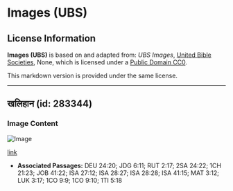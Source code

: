 # Images (UBS)

## License Information

**Images (UBS)** is based on and adapted from: _UBS Images_, [United Bible Societies](https://unitedbiblesocieties.org/), None, which is licensed under a [Public Domain CC0](https://creativecommons.org/public-domain/cc0/).

This markdown version is provided under the same license.



--------------------------------

## खलिहान (id: 283344)

### Image Content

![Image](https://cdn.aquifer.bible/aquifer-content/resources/Media/WEB-0802_threshing_floor.jpg)

[link](https://cdn.aquifer.bible/aquifer-content/resources/Media/WEB-0802_threshing_floor.jpg)

* **Associated Passages:** DEU 24:20; JDG 6:11; RUT 2:17; 2SA 24:22; 1CH 21:23; JOB 41:22; ISA 27:12; ISA 28:27; ISA 28:28; ISA 41:15; MAT 3:12; LUK 3:17; 1CO 9:9; 1CO 9:10; 1TI 5:18

